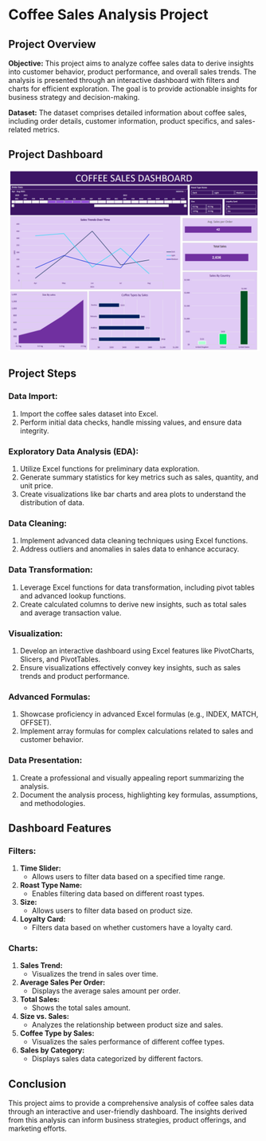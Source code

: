 # Coffee Sales Analysis Project

## Project Overview

**Objective:**
This project aims to analyze coffee sales data to derive insights into customer behavior, product performance, and overall sales trends. The analysis is presented through an interactive dashboard with filters and charts for efficient exploration. The goal is to provide actionable insights for business strategy and decision-making.

**Dataset:**
The dataset comprises detailed information about coffee sales, including order details, customer information, product specifics, and sales-related metrics.

## Project Dashboard


![Sales Trend Chart](https://github.com/umeaimanMerchant/CoffeeSales/blob/main/CoffeeSales.PNG)

## Project Steps

### Data Import:

1. Import the coffee sales dataset into Excel.
2. Perform initial data checks, handle missing values, and ensure data integrity.

### Exploratory Data Analysis (EDA):

1. Utilize Excel functions for preliminary data exploration.
2. Generate summary statistics for key metrics such as sales, quantity, and unit price.
3. Create visualizations like bar charts and area plots to understand the distribution of data.

### Data Cleaning:

1. Implement advanced data cleaning techniques using Excel functions.
2. Address outliers and anomalies in sales data to enhance accuracy.

### Data Transformation:

1. Leverage Excel functions for data transformation, including pivot tables and advanced lookup functions.
2. Create calculated columns to derive new insights, such as total sales and average transaction value.

### Visualization:

1. Develop an interactive dashboard using Excel features like PivotCharts, Slicers, and PivotTables.
2. Ensure visualizations effectively convey key insights, such as sales trends and product performance.

### Advanced Formulas:

1. Showcase proficiency in advanced Excel formulas (e.g., INDEX, MATCH, OFFSET).
2. Implement array formulas for complex calculations related to sales and customer behavior.

### Data Presentation:

1. Create a professional and visually appealing report summarizing the analysis.
2. Document the analysis process, highlighting key formulas, assumptions, and methodologies.

## Dashboard Features

### Filters:

1. **Time Slider:**
   - Allows users to filter data based on a specified time range.
2. **Roast Type Name:**
   - Enables filtering data based on different roast types.
3. **Size:**
   - Allows users to filter data based on product size.
4. **Loyalty Card:**
   - Filters data based on whether customers have a loyalty card.

### Charts:

1. **Sales Trend:**
   - Visualizes the trend in sales over time.
2. **Average Sales Per Order:**
   - Displays the average sales amount per order.
3. **Total Sales:**
   - Shows the total sales amount.
4. **Size vs. Sales:**
   - Analyzes the relationship between product size and sales.
5. **Coffee Type by Sales:**
   - Visualizes the sales performance of different coffee types.
6. **Sales by Category:**
   - Displays sales data categorized by different factors.

## Conclusion

This project aims to provide a comprehensive analysis of coffee sales data through an interactive and user-friendly dashboard. The insights derived from this analysis can inform business strategies, product offerings, and marketing efforts.
